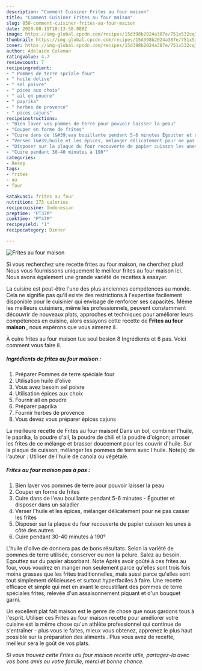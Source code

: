 ```yaml
---
description: "Comment Cuisiner Frites au four maison"
title: "Comment Cuisiner Frites au four maison"
slug: 850-comment-cuisiner-frites-au-four-maison
date: 2020-08-15T18:13:58.088Z
image: https://img-global.cpcdn.com/recipes/15d398b2024a387e/751x532cq70/frites-au-four-maison-photo-principale-de-la-recette.jpg
thumbnail: https://img-global.cpcdn.com/recipes/15d398b2024a387e/751x532cq70/frites-au-four-maison-photo-principale-de-la-recette.jpg
cover: https://img-global.cpcdn.com/recipes/15d398b2024a387e/751x532cq70/frites-au-four-maison-photo-principale-de-la-recette.jpg
author: Adelaide Coleman
ratingvalue: 4.7
reviewcount: 7
recipeingredient:
- " Pommes de terre spciale four"
- " huile dolive"
- " sel poivre"
- " pices aux choix"
- " ail en poudre"
- " paprika"
- " herbes de provence"
- " pices cajuns"
recipeinstructions:
- "Bien laver vos pommes de terre pour pouvoir laisser la peau"
- "Couper en forme de frites"
- "Cuire dans de l&#39;eau bouillante pendant 5-6 minutes Égoutter et disposer dans un saladier"
- "Verser l&#39;huile et les épices, mélanger délicatement pour ne pas casser les frites"
- "Disposer sur la plaque du four recouverte de papier cuisson les unes à côté des autres"
- "Cuire pendant 30-40 minutes à 190°"
categories:
- Resep
tags:
- frites
- au
- four

katakunci: frites au four 
nutrition: 273 calories
recipecuisine: Indonesian
preptime: "PT37M"
cooktime: "PT47M"
recipeyield: "1"
recipecategory: Dinner

---
```



![Frites au four maison](https://img-global.cpcdn.com/recipes/15d398b2024a387e/751x532cq70/frites-au-four-maison-photo-principale-de-la-recette.jpg)

Si vous recherchez une recette frites au four maison, ne cherchez plus! Nous vous fournissons uniquement le meilleur frites au four maison ici. Nous avons également une grande variété de recettes à essayer.

La cuisine est peut-être l'une des plus anciennes compétences au monde. Cela ne signifie pas qu'il existe des restrictions à l'expertise facilement disponible pour le cuisinier qui envisage de renforcer ses capacités. Même les meilleurs cuisiniers, même les professionnels, peuvent constamment découvrir de nouveaux plats, approches et techniques pour améliorer leurs compétences en cuisine, alors essayons cette recette de <strong> Frites au four maison </strong>, nous espérons que vous aimerez il.

<!--inarticleads1-->

À cuire frites au four maison tue seul besion 8 Ingrédients et 6 pas. Voici comment vous faire il.

##### Ingrédients de frites au four maison :

1. Préparer  Pommes de terre spéciale four
1. Utilisation  huile d&#39;olive
1. Vous avez besoin  sel poivre
1. Utilisation  épices aux choix
1. Fournir  ail en poudre
1. Préparer  paprika
1. Fournir  herbes de provence
1. Vous devez vous préparer  épices cajuns


La meilleure recette de Frites au four maison! Dans un bol, combiner l&#39;huile, le paprika, la poudre d&#39;ail, la poudre de chili et la poudre d&#39;oignon; arroser les frites de ce mélange et brasser doucement pour les couvrir d&#39;huile. Sur la plaque de cuisson, mélanger les pommes de terre avec l&#39;huile. Note(s) de l&#39;auteur : Utiliser de l&#39;huile de canola ou végétale. 

<!--inarticleads2-->

##### Frites au four maison pas à pas :

1. Bien laver vos pommes de terre pour pouvoir laisser la peau
1. Couper en forme de frites
1. Cuire dans de l&#39;eau bouillante pendant 5-6 minutes - Égoutter et disposer dans un saladier
1. Verser l&#39;huile et les épices, mélanger délicatement pour ne pas casser les frites
1. Disposer sur la plaque du four recouverte de papier cuisson les unes à côté des autres
1. Cuire pendant 30-40 minutes à 190°


L&#39;huile d&#39;olive de donnera pas de bons résultats. Selon la variété de pommes de terre utilisée, conserver ou non la pelure. Salez au besoin. Égouttez sur du papier absorbant. Note Après avoir goûté à ces frites au four, vous voudrez en manger non seulement parce qu&#39;elles sont trois fois moins grasses que les frites traditionnelles, mais aussi parce qu&#39;elles sont tout simplement délicieuses et surtout hyperfaciles à faire. Une recette efficace et simple qui met en avant le croustillant des pommes de terre spéciales frites, relevée d&#39;un assaisonnement piquant et d&#39;un bouquet garni. 

<!--inarticleads1-->

<p>
Un excellent plat fait maison est le genre de chose que nous gardons tous à l'esprit. Utiliser ces Frites au four maison recette pour améliorer votre cuisine est la même chose qu'un athlète professionnel qui continue de s'entraîner - plus vous le faites, mieux vous obtenez, apprenez le plus haut possible sur la préparation des aliments . Plus vous avez de recette, meilleur sera le goût de vos plats.
</p>

<p>
<i>Si vous trouvez cette Frites au four maison recette utile, partagez-la avec vos bons amis ou votre famille, merci et bonne chance.</i>
</p>
